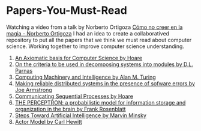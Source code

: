 # Papers-You-Must-Read

Watching a video from a talk by Norberto Ortigoza [Cómo no creer en la magia - Norberto Ortigoza](https://www.youtube.com/watch?v=6-gvJgjgfeA&list=PLnLzwYW6HOC6OSE6CpMAf_VoqTdl_ovP3&index=4)
I had an idea to create a collaboratived repository to put all the papers that we think we must read about computer science. Working together to improve computer science understanding.

1. [An Axiomatic basis for Computer Science by Hoare](http://www.cs.cmu.edu/~crary/819-f09/Hoare69.pdf) 
2. [On the criteria to be used in decomposing systems into modules by D.L. Parnas](https://www.win.tue.nl/~wstomv/edu/2ip30/references/criteria_for_modularization.pdf)
3. [Computing Machinery and Intelligence by Alan M. Turing](https://www.csee.umbc.edu/courses/471/papers/turing.pdf)
4. [Making reliable distributed systems in the presence of sofware errors by Joe Armstrong](http://erlang.org/download/armstrong_thesis_2003.pdf)
5. [Communicating Sequential Processes by Hoare](https://www.cs.cmu.edu/~crary/819-f09/Hoare78.pdf)
6. [THE PERCEPTRON: a probabilistic model for information storage and organization in the brain by Frank Rosenblatt](http://citeseerx.ist.psu.edu/viewdoc/download?doi=10.1.1.335.3398&rep=rep1&type=pdf)
7. [Steps Toward Artificial Intelligence by Marvin Minsky](https://courses.csail.mit.edu/6.803/pdf/steps.pdf)
8. [Actor Model by Carl Hewitt](https://arxiv.org/vc/arxiv/papers/1008/1008.1459v8.pdf)
